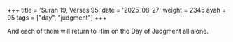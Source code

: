+++
title = 'Surah 19, Verses 95'
date = '2025-08-27'
weight = 2345
ayah = 95
tags = ["day", "judgment"]
+++

And each of them will return to Him on the Day of Judgment all alone.